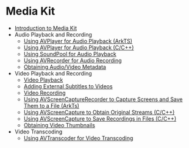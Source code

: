 # Media Kit

- [Introduction to Media Kit](media-kit-intro.md)
- Audio Playback and Recording
  - [Using AVPlayer for Audio Playback (ArkTS)](using-avplayer-for-playback.md)
  - [Using AVPlayer for Audio Playback (C/C++)](using-ndk-avplayer-for-playerback.md)
  - [Using SoundPool for Audio Playback](using-soundpool-for-playback.md)
  - [Using AVRecorder for Audio Recording](using-avrecorder-for-recording.md)
  - [Obtaining Audio/Video Metadata](avmetadataextractor.md)
- Video Playback and Recording
  - [Video Playback](video-playback.md)
  - [Adding External Subtitles to Videos](video-subtitle.md)
  - [Video Recording](video-recording.md)
  - [Using AVScreenCaptureRecorder to Capture Screens and Save Them to a File (ArkTs)](using-avscreencapture-ArkTs.md)
  - [Using AVScreenCapture to Obtain Original Streams (C/C++)](using-avscreencapture-for-buffer.md)
  - [Using AVScreenCapture to Save Recordings in Files (C/C++)](using-avscreencapture-for-file.md)
  - [Obtaining Video Thumbnails](avimagegenerator.md)
- Video Transcoding
  - [Using AVTranscoder for Video Transcoding](using-avtranscoder-for-transcodering.md)
